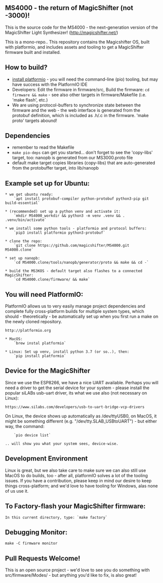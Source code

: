 ## MS4000 - the return of MagicShifter (not -3000)!

This is the source code for the MS4000 - the next-generation version of the MagicShifter Light Synthesizer!  (http://magicshifter.net/)

This is a mono-repo.. This repository contains the Magicshifter OS, built with platformio, and includes assets and tooling to get a MagicShifter firmware built and installed.

## How to build?
 * [install platformio](http://platformio.org/#!/get-started) - you will need the command-line (pio) tooling, but may have success with the PlatformIO IDE
 * Developers: Edit the firmware in firmware/src, Build the firmware: `cd firmware && make` - see also other targets in firmware/Makefile (i.e. 'make flash', etc.)
 * We are using protocol-buffers to synchronize state between the firmware and the web - the web interface is generated from the protobuf definition, which is included as .h/.c in the firmware.  'make proto' targets abound!

## Dependencies
 * remember to read the Makefile
 * `make pio-deps` can get you started... don't forget to see the 'copy-libs' target, too: nanopb is generated from our MS3000.proto file
 * default make target copies libraries (copy-libs) that are auto-generated from the protobuffer target, into lib/nanopb

## Example set up for Ubuntu:

	* we get ubuntu ready:
		`apt install protobuf-compiler python-protobuf python3-pip git build-essential`

	* (recommended) set up a python venv and activate it:
		`mkdir MS4000_workdir && python3 -m venv .venv && . .venv/bin/activate`

	* we install some python tools - platformio and protocol buffers:
		`pip3 install platformio python3-protobuf`

	* clone the repo:
		`git clone https://github.com/magicshifter/MS4000.git MS4000.clone`

	* set up nanopb:
		`cd MS4000.clone/tools/nanopb/generator/proto && make && cd -`

	* build the MS3KOS - default target also flashes to a connected MagicShifter:
		`cd MS4000.clone/firmware/ && make`

## You will need PlatformIO:

PlatformIO allows us to very easily manage project dependencies and complete fully cross-platform builds for multiple system types, which should - theoretically - be automatically set up when you first run a make on the newly cloned repository.

	http://platformio.org

	* MacOS:
		`brew instal platformio` 

	* Linux: Set up venv, install python 3.7 (or so..), then:
		`pip install platformio`

## Device for the MagicShifter

Since we use the ESP8266, we have a nice UART available.  Perhaps you will need a driver to get the serial device for your system - please install the popular siLABs usb-uart driver, its what we use also (not necessary on Linux):  

	https://www.silabs.com/developers/usb-to-uart-bridge-vcp-drivers

On Linux, the device shows up automatically as /dev/ttyUSB0, on MacOS, it might be something different (e.g. "/dev/tty.SLAB_USBtoUART") - but either way, the command:

		`pio device list`

	.. will show you what your system sees, device-wise.
	
## Development Environment

Linux is great, but we also take care to make sure we can also still use MacOS to do builds, too - after all, platformIO solves a lot of the tooling issues.  If you have a contribution, please keep in mind our desire to keep things cross-platform; and we'd love to have tooling for Windows, alas none of us use it.

## To Factory-flash your MagicShifter firmware:

	In this current directory, type: `make factory`

## Debugging Monitor:

	make -C firmware monitor

## Pull Requests Welcome!

This is an open source project - we'd love to see you  do something with src/firmware/Modes/ - but anything you'd like to fix, is also great!
